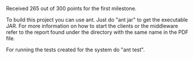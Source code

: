 
Received 265 out of 300 points for the first milestone.

To build this project you can use ant. Just do "ant jar" to get
the executable JAR. For more information on how to start the clients
or the middleware refer to the report found under the directory
with the same name in the PDF file.

For running the tests created for the system do "ant test".


